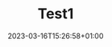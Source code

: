 ---
title: "Test1"
date: 2023-03-16T15:26:58+01:00
draft: false
weight: 
album_thumbnail: "images/image_2.jpg"
---